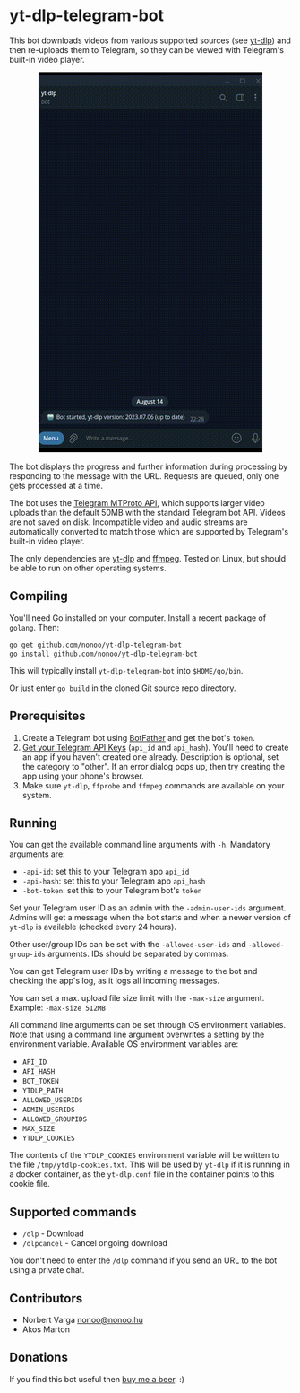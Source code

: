# yt-dlp-telegram-bot

This bot downloads videos from various supported sources
(see [yt-dlp](https://github.com/yt-dlp/yt-dlp)) and then re-uploads them
to Telegram, so they can be viewed with Telegram's built-in video player.

<p align="center"><img src="demo.gif?raw=true"/></p>

The bot displays the progress and further information during processing by
responding to the message with the URL. Requests are queued, only one gets
processed at a time.

The bot uses the [Telegram MTProto API](https://github.com/gotd/td), which
supports larger video uploads than the default 50MB with the standard
Telegram bot API. Videos are not saved on disk. Incompatible video and audio
streams are automatically converted to match those which are supported by
Telegram's built-in video player.

The only dependencies are [yt-dlp](https://github.com/yt-dlp/yt-dlp) and
[ffmpeg](https://github.com/FFmpeg/FFmpeg). Tested on Linux, but should be
able to run on other operating systems.

## Compiling

You'll need Go installed on your computer. Install a recent package of `golang`.
Then:

```
go get github.com/nonoo/yt-dlp-telegram-bot
go install github.com/nonoo/yt-dlp-telegram-bot
```

This will typically install `yt-dlp-telegram-bot` into `$HOME/go/bin`.

Or just enter `go build` in the cloned Git source repo directory.

## Prerequisites

1. Create a Telegram bot using [BotFather](https://t.me/BotFather) and get the
   bot's `token`.
2. [Get your Telegram API Keys](https://my.telegram.org/apps)
   (`api_id` and `api_hash`). You'll need to create an app if you haven't
   created one already. Description is optional, set the category to "other".
   If an error dialog pops up, then try creating the app using your phone's
   browser.
3. Make sure `yt-dlp`, `ffprobe` and `ffmpeg` commands are available on your
   system.

## Running

You can get the available command line arguments with `-h`.
Mandatory arguments are:

- `-api-id`: set this to your Telegram app `api_id`
- `-api-hash`: set this to your Telegram app `api_hash`
- `-bot-token`: set this to your Telegram bot's `token`

Set your Telegram user ID as an admin with the `-admin-user-ids` argument.
Admins will get a message when the bot starts and when a newer version of
`yt-dlp` is available (checked every 24 hours).

Other user/group IDs can be set with the `-allowed-user-ids` and
`-allowed-group-ids` arguments. IDs should be separated by commas.

You can get Telegram user IDs by writing a message to the bot and checking
the app's log, as it logs all incoming messages.

You can set a max. upload file size limit with the `-max-size` argument.
Example: `-max-size 512MB`

All command line arguments can be set through OS environment variables.
Note that using a command line argument overwrites a setting by the environment
variable. Available OS environment variables are:

- `API_ID`
- `API_HASH`
- `BOT_TOKEN`
- `YTDLP_PATH`
- `ALLOWED_USERIDS`
- `ADMIN_USERIDS`
- `ALLOWED_GROUPIDS`
- `MAX_SIZE`
- `YTDLP_COOKIES`

The contents of the `YTDLP_COOKIES` environment variable will be written to the
file `/tmp/ytdlp-cookies.txt`. This will be used by `yt-dlp` if it is running
in a docker container, as the `yt-dlp.conf` file in the container points to this
cookie file.

## Supported commands

- `/dlp` - Download
- `/dlpcancel` - Cancel ongoing download

You don't need to enter the `/dlp` command if you send an URL to the bot using
a private chat.

## Contributors

- Norbert Varga [nonoo@nonoo.hu](mailto:nonoo@nonoo.hu)
- Akos Marton

## Donations

If you find this bot useful then [buy me a beer](https://paypal.me/ha2non). :)
